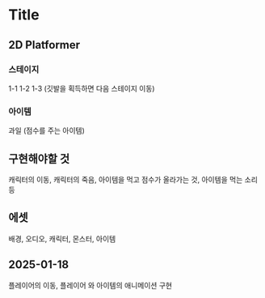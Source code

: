 # Title

## 2D Platformer

### 스테이지

 1-1 1-2 1-3 (깃발을 획득하면 다음 스테이지 이동)

### 아이템

과일 (점수를 주는 아이템)

## 구현해야할 것

캐릭터의 이동, 캐릭터의 죽음, 아이템을 먹고 점수가 올라가는 것, 아이템을 먹는 소리 등

## 에셋 

배경, 오디오, 캐릭터, 몬스터, 아이템

## 2025-01-18

플레이어의 이동, 플레이어 와 아이템의 애니메이션 구현 
